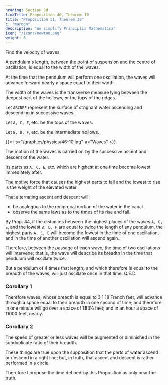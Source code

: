 ```yaml
---
heading: Section 8d
linkTitle: Proposition 46, Theorem 10
title: "Proposition 51, Theorem 39"
c: "maroon"
description: "We simplify Principlia Mathematica"
icon: "/icons/newton.png"
weight: 8
---
```


Find the velocity of waves.

A pendulum's length, between the point of suspension and the centre of oscillation, is equal to the width of the waves.

At the time that the pendulum will perform one oscillation, the waves will advance forward nearly a space equal to their width.

The width of the waves is the transverse measure lying between the deepest part of the hollows, or the tops of the ridges.

Let `ABCDEF` represent the surface of stagnant water ascending and descending in successive waves.

Let `A, C, E`, etc. be the tops of the waves.

Let `B, D, F`, etc. be the intermediate hollows.

{{< i s="/graphics/physics/46-10.jpg" a="Waves" >}}


The motion of the waves is carried on by the successive ascent and descent of the water.

Its parts as `A, C, E`, etc. which are highest at one time become lowest immediately after.

The motive force that causes the highest parts to fall and the lowest to rise is the weight of the elevated water.

That alternating ascent and descent will:
- be analogous to the reciprocal motion of the water in the canal
- observe the same laws as to the times of its rise and fall. 

By Prop. 44, if the distances between the highest places of the waves `A, C, E`, and the lowest `B, D, F` are equal to twice the length of any pendulum, the highest parts `A, C, E` will become the lowest in the time of one oscillation, and in the time of another oscillation will ascend again. 

Therefore, between the passage of each wave, the time of two oscillations will intervene; that is, the wave will describe its breadth in the time that pendulum will oscillate twice.

But a pendulum of 4 times that length, and which therefore is equal to the breadth of the waves, will just oscillate once in that time.  Q.E.D.

### Corollary 1

Therefore waves, whose breadth is equal to 3 1 18 French feet, will advance through a space equal to their breadth in one second of time; and therefore in one minute will go over a space of 183⅓ feet; and in an hour a space of 11000 feet, nearly.

### Corollary 2

The speed of greater or less waves will be augmented or diminished in the subduplicate ratio of their breadth.

These things are true upon the supposition that the parts of water ascend or descend in a right line; but, in truth, that ascent and descent is rather performed in a circle; 

Therefore I propose the time defined by this Proposition as only near the truth.

